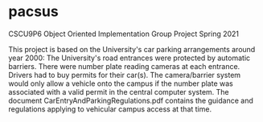 # pacsus

CSCU9P6 Object Oriented Implementation Group Project   Spring 2021

This project is based on the University's car parking arrangements around year 2000:
The University's road entrances were protected by automatic barriers. There were 
number plate reading cameras at each entrance. Drivers had to buy permits for
their car(s). The camera/barrier system would only allow a vehicle onto the campus
if the number plate was associated with a valid permit in the central computer system.
The document CarEntryAndParkingRegulations.pdf contains the guidance and regulations 
applying to vehicular campus access at that time.
